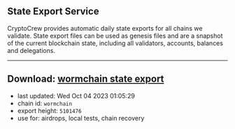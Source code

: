 ## State Export Service
CryptoCrew provides automatic daily state exports for all chains we validate. State export files can be used as genesis files and are a snapshot of the current blockchain state, including all validators, accounts, balances and delegations.

---
**Download: [wormchain state export](https://dl.ccvalidators.com/SERVICE/wormchain/wormchain_export_5101476.json)**
---

- last updated: Wed Oct 04 2023 01:05:29
- chain id: `wormchain`
- export height: `5101476`
- use for: airdrops, local tests, chain recovery
